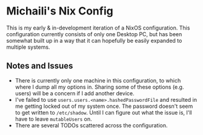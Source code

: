# Michaili's Nix Config

This is my early & in-development iteration of a NixOS configuration.
This configuration currently consists of only one Desktop PC, but has been
somewhat built up in a way that it can hopefully be easily expanded to
multiple systems.

## Notes and Issues

- There is currently only one machine in this configuration, to which where
  I dump all my options in. Sharing some of these options (e.g. users)
  will be a concern if I add another device.
- I've failed to use `users.users.<name>.hashedPasswordFile` and resulted in
  me getting locked out of my system once. The password doesn't seem to get
  written to `/etc/shadow`. Until I can figure out what the issue is, I'll have
  to leave `mutableUsers` on.
- There are several TODOs scattered across the configuration.
